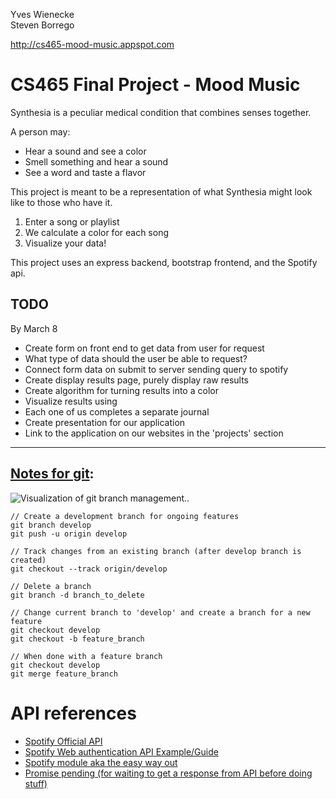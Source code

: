 Yves Wienecke<Br/>
Steven Borrego

http://cs465-mood-music.appspot.com

# CS465 Final Project - Mood Music

Synthesia is a peculiar medical condition that combines senses together.

A person may:
* Hear a sound and see a color
* Smell something and hear a sound
* See a word and taste a flavor

This project is meant to be a representation of what Synthesia might look like to those who have it.

1. Enter a song or playlist
2. We calculate a color for each song 
3. Visualize your data!

This project uses an express backend, bootstrap frontend, and the Spotify api.

## TODO

By March 8
-   Create form on front end to get data from user for request
  - What type of data should the user be able to request?
-   Connect form data on submit to server sending query to spotify
-   Create display results page, purely display raw results
-   Create algorithm for turning results into a color
-   Visualize results using
-   Each one of us completes a separate journal
-   Create presentation for our application
-   Link to the application on our websites in the 'projects' section

<hr/>

## [Notes for git](https://www.atlassian.com/git/tutorials/comparing-workflows/gitflow-workflow):

![Visualization of git branch management.](https://wac-cdn.atlassian.com/dam/jcr:b5259cce-6245-49f2-b89b-9871f9ee3fa4/03%20(2).svg?cdnVersion=lb).

```
// Create a development branch for ongoing features
git branch develop
git push -u origin develop
```

```
// Track changes from an existing branch (after develop branch is created)
git checkout --track origin/develop
```

```
// Delete a branch
git branch -d branch_to_delete
```

```
// Change current branch to 'develop' and create a branch for a new feature
git checkout develop
git checkout -b feature_branch
```

```
// When done with a feature branch
git checkout develop
git merge feature_branch
```


# API references

* [Spotify Official API](https://developer.spotify.com/documentation/web-api/reference/search/search/)
* [Spotify Web authentication API Example/Guide](https://github.com/spotify/web-api-auth-examples/blob/master/client_credentials/app.js)
* [Spotify module aka the easy way out](https://github.com/thelinmichael/spotify-web-api-node)
* [Promise pending (for waiting to get a response from API before doing stuff)](https://stackoverflow.com/questions/38884522/promise-pending)
